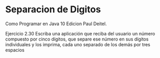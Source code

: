# Separacion de Digitos

Como Programar en Java 10 Edicion Paul Deitel. 

Ejercicio 2.30 Escriba una aplicación que reciba del usuario un número compuesto por cinco dígitos, que separe ese número en sus dígitos individuales y los imprima, cada uno separado de los demás por tres espacios
